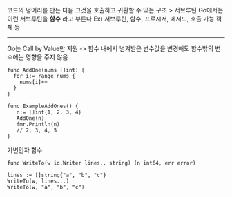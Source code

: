 코드의 덩어리를 만든 다음 그것을 호출하고 귀환할 수 있는 구조  > 서브루틴
Go에서는 이런 서브루틴을 **함수** 라고 부른다
Ex) 서브루틴, 함수, 프로시저, 메서드, 호출 가능 객체 등

---

Go는 Call by Value만 지원 -> 함수 내에서 넘겨받은 변수값을 변경해도 함수밖의 변수에는 영향을 주지 않음

```
func AddOne(nums []int) {
  for i:= range nums {
    nums[i]++
  }
}

func ExampleAddOnes() {
   n:= []int{1, 2, 3, 4}
   AddOne(n)
   fmr.Println(n)
   // 2, 3, 4, 5
}
```

가변인자 함수

```
func WriteTo(w io.Writer lines.. string) (n int64, err error)

lines := []string{"a", "b", "c"}
WriteTo(w, lines...)
WriteTo(w, "a", "b", "c")
```


